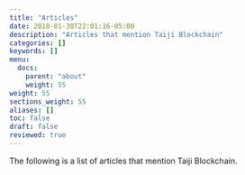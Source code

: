 ```yaml
---
title: "Articles"
date: 2018-01-30T22:01:16-05:00
description: "Articles that mention Taiji Blockchain"
categories: []
keywords: []
menu:
  docs:
    parent: "about"
    weight: 55
weight: 55
sections_weight: 55
aliases: []
toc: false
draft: false
reviewed: true
---
```


The following is a list of articles that mention Taiji Blockchain. 

